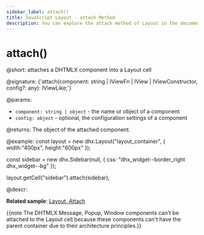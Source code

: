```yaml
---
sidebar_label: attach()
title: JavaScript Layout - attach Method 
description: You can explore the attach method of Layout in the documentation of the DHTMLX JavaScript UI library. Browse developer guides and API reference, try out code examples and live demos, and download a free 30-day evaluation version of DHTMLX Suite.
---
```


# attach()

@short: attaches a DHTMLX component into a Layout cell

@signature: {'attach(component: string | IViewFn | IView | IViewConstructor, config?: any): IViewLike;'}

@params:
- `component: string | object` - the name or object of a component
- `config: object` - optional, the configuration settings of a component

@returns:
The object of the attached component.

@example:
const layout = new dhx.Layout("layout_container", {
	width:"400px", height:"600px"
});

const sidebar = new dhx.Sidebar(null, {
	css: "dhx_widget--border_right dhx_widget--bg"
});

layout.getCell("sidebar").attach(sidebar);

@descr:

**Related sample**: [Layout. Attach](https://snippet.dhtmlx.com/6wuxj6sh)

{{note The DHTMLX Message, Popup, Window components can't be attached to the Layout cell because these components can't have the parent container due to their architecture principles.}}

[comment]: # (@related: layout/work_with_layout.md#attaching-a-component-to-a-cell)
